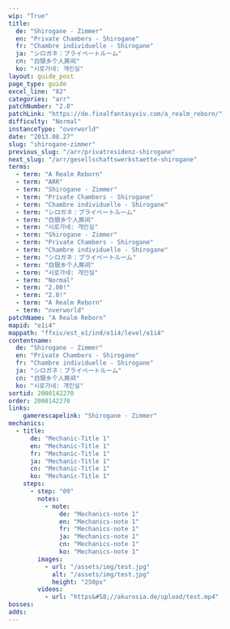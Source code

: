```yaml
---
wip: "True"
title:
  de: "Shirogane - Zimmer"
  en: "Private Chambers - Shirogane"
  fr: "Chambre individuelle - Shirogane"
  ja: "シロガネ：プライベートルーム"
  cn: "白银乡个人房间"
  ko: "시로가네: 개인실"
layout: guide_post
page_type: guide
excel_line: "82"
categories: "arr"
patchNumber: "2.0"
patchLink: "https://de.finalfantasyxiv.com/a_realm_reborn/"
difficulty: "Normal"
instanceType: "overworld"
date: "2013.08.27"
slug: "shirogane-zimmer"
previous_slug: "/arr/privatresidenz-shirogane"
next_slug: "/arr/gesellschaftswerkstaette-shirogane"
terms:
  - term: "A Realm Reborn"
  - term: "ARR"
  - term: "Shirogane - Zimmer"
  - term: "Private Chambers - Shirogane"
  - term: "Chambre individuelle - Shirogane"
  - term: "シロガネ：プライベートルーム"
  - term: "白银乡个人房间"
  - term: "시로가네: 개인실"
  - term: "Shirogane - Zimmer"
  - term: "Private Chambers - Shirogane"
  - term: "Chambre individuelle - Shirogane"
  - term: "シロガネ：プライベートルーム"
  - term: "白银乡个人房间"
  - term: "시로가네: 개인실"
  - term: "Normal"
  - term: "2.00!"
  - term: "2.0!"
  - term: "A Realm Reborn"
  - term: "overworld"
patchName: "A Realm Reborn"
mapid: "e1i4"
mappath: "ffxiv/est_e1/ind/e1i4/level/e1i4"
contentname:
  de: "Shirogane - Zimmer"
  en: "Private Chambers - Shirogane"
  fr: "Chambre individuelle - Shirogane"
  ja: "シロガネ：プライベートルーム"
  cn: "白银乡个人房间"
  ko: "시로가네: 개인실"
sortid: 2000142270
order: 2000142270
links:
    gamerescapelink: "Shirogane - Zimmer"
mechanics:
  - title:
      de: "Mechanic-Title 1"
      en: "Mechanic-Title 1"
      fr: "Mechanic-Title 1"
      ja: "Mechanic-Title 1"
      cn: "Mechanic-Title 1"
      ko: "Mechanic-Title 1"
    steps:
      - step: "09"
        notes:
          - note:
              de: "Mechanics-note 1"
              en: "Mechanics-note 1"
              fr: "Mechanics-note 1"
              ja: "Mechanics-note 1"
              cn: "Mechanics-note 1"
              ko: "Mechanics-note 1"
        images:
          - url: "/assets/img/test.jpg"
            alt: "/assets/img/test.jpg"
            height: "250px"
        videos:
          - url: "https&#58;//akurosia.de/upload/test.mp4"
bosses:
adds:
---
```

